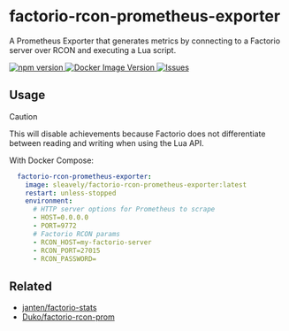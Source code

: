 # factorio-rcon-prometheus-exporter

A Prometheus Exporter that generates metrics by connecting to a Factorio server over RCON and executing a Lua script.

[ ![npm version](https://img.shields.io/npm/v/factorio-rcon-prometheus-exporter.svg?style=flat) ](https://npmjs.org/package/factorio-rcon-prometheus-exporter "View this project on npm") [ ![Docker Image Version](https://img.shields.io/docker/v/sleavely/factorio-rcon-prometheus-exporter?label=Docker)
](https://hub.docker.com/r/sleavely/factorio-rcon-prometheus-exporter) [ ![Issues](https://img.shields.io/github/issues/Sleavely/factorio-rcon-prometheus-exporter.svg?label=Github+issues) ](https://github.com/Sleavely/factorio-rcon-prometheus-exporter/issues)

## Usage

> [!CAUTION]
> This will disable achievements because Factorio does not differentiate between reading and writing when using the Lua API.

With Docker Compose:

```yaml
  factorio-rcon-prometheus-exporter:
    image: sleavely/factorio-rcon-prometheus-exporter:latest
    restart: unless-stopped
    environment:
      # HTTP server options for Prometheus to scrape
      - HOST=0.0.0.0
      - PORT=9772
      # Factorio RCON params
      - RCON_HOST=my-factorio-server
      - RCON_PORT=27015
      - RCON_PASSWORD=
```

## Related

- [janten/factorio-stats](https://github.com/janten/factorio-stats)
- [Duko/factorio-rcon-prom](https://github.com/Duko/factorio-rcon-prom)
